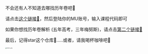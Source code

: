 不会还有人不知道去哪找历年卷吧🥹

请点击[这个链接🔗]，然后登陆你的MU账号，输入课程代码即可

如果你想找历年卷解析 (五年高考，三年梅努斯)，请点击[第二个链接🔗]

最后，记得star这个仓库🌟.....或者，请我喝杯咖啡吧🥰

<img src="https://s2.loli.net/2022/09/30/LoZAKE2rfN965k4.jpg" alt="weixin_pay" style="zoom:25%;" />

[第二个链接🔗]: https://mieclance.club/?s=%E5%8E%86%E5%B9%B4%E5%8D%B7
[这个链接🔗]: https://www.maynoothuniversity.ie/library/exam-papers





